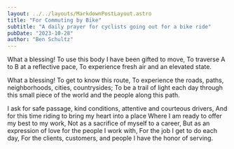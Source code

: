 ```yaml
---
layout: ../../layouts/MarkdownPostLayout.astro
title: "For Commuting by Bike"
subtitle: "A daily prayer for cyclists going out for a bike ride"
pubDate: "2023-10-28"
author: "Ben Schultz"
---
```


What a blessing!
To use this body I have been gifted to move,
To traverse A to B at a reflective pace,
To experience fresh air and an elevated state.

What a blessing!
To get to know this route,
To experience the roads, paths, neighborhoods, cities, countrysides;
To be a trail of light each day through this small piece of the world and the people along this path.

I ask for safe passage, kind conditions, attentive and courteous drivers,
And for this time riding to bring my heart into a place
Where I am ready to offer my best to my work,
Not as a sacrifice of myself to a career,
But as an expression of love for the people I work with,
For the job I get to do each day,
For the clients, customers, and people I have the honor of serving.
